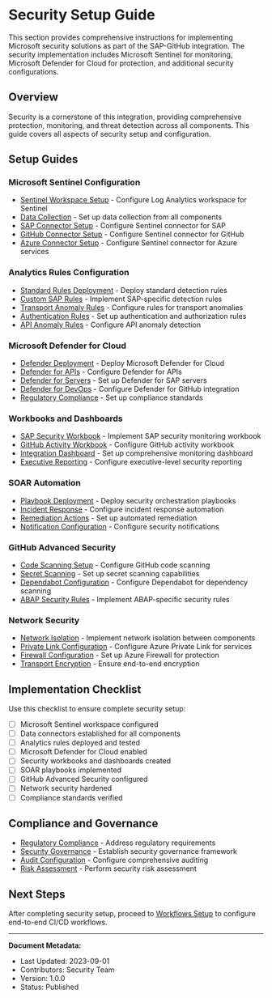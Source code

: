 # Security Setup Guide

This section provides comprehensive instructions for implementing Microsoft security solutions as part of the SAP-GitHub integration. The security implementation includes Microsoft Sentinel for monitoring, Microsoft Defender for Cloud for protection, and additional security configurations.

## Overview

Security is a cornerstone of this integration, providing comprehensive protection, monitoring, and threat detection across all components. This guide covers all aspects of security setup and configuration.

## Setup Guides

### Microsoft Sentinel Configuration

* [Sentinel Workspace Setup](./sentinel-workspace.md) - Configure Log Analytics workspace for Sentinel
* [Data Collection](./data-collection.md) - Set up data collection from all components
* [SAP Connector Setup](./sap-connector.md) - Configure Sentinel connector for SAP
* [GitHub Connector Setup](./github-connector.md) - Configure Sentinel connector for GitHub
* [Azure Connector Setup](./azure-connector.md) - Configure Sentinel connector for Azure services

### Analytics Rules Configuration

* [Standard Rules Deployment](./standard-rules.md) - Deploy standard detection rules
* [Custom SAP Rules](./custom-sap-rules.md) - Implement SAP-specific detection rules
* [Transport Anomaly Rules](./transport-rules.md) - Configure rules for transport anomalies
* [Authentication Rules](./auth-rules.md) - Set up authentication and authorization rules
* [API Anomaly Rules](./api-rules.md) - Configure API anomaly detection

### Microsoft Defender for Cloud

* [Defender Deployment](./defender-deployment.md) - Deploy Microsoft Defender for Cloud
* [Defender for APIs](./defender-apis.md) - Configure Defender for APIs
* [Defender for Servers](./defender-servers.md) - Set up Defender for SAP servers
* [Defender for DevOps](./defender-devops.md) - Configure Defender for GitHub integration
* [Regulatory Compliance](./compliance-setup.md) - Set up compliance standards

### Workbooks and Dashboards

* [SAP Security Workbook](./sap-workbook.md) - Implement SAP security monitoring workbook
* [GitHub Activity Workbook](./github-workbook.md) - Configure GitHub activity workbook
* [Integration Dashboard](./integration-dashboard.md) - Set up comprehensive monitoring dashboard
* [Executive Reporting](./executive-dashboard.md) - Configure executive-level security reporting

### SOAR Automation

* [Playbook Deployment](./playbooks.md) - Deploy security orchestration playbooks
* [Incident Response](./incident-response.md) - Configure incident response automation
* [Remediation Actions](./remediation.md) - Set up automated remediation
* [Notification Configuration](./notifications.md) - Configure security notifications

### GitHub Advanced Security

* [Code Scanning Setup](./code-scanning.md) - Configure GitHub code scanning
* [Secret Scanning](./secret-scanning.md) - Set up secret scanning capabilities
* [Dependabot Configuration](./dependabot.md) - Configure Dependabot for dependency scanning
* [ABAP Security Rules](./abap-rules.md) - Implement ABAP-specific security rules

### Network Security

* [Network Isolation](./network-isolation.md) - Implement network isolation between components
* [Private Link Configuration](./private-link.md) - Configure Azure Private Link for services
* [Firewall Configuration](./firewall-setup.md) - Set up Azure Firewall for protection
* [Transport Encryption](./transport-encryption.md) - Ensure end-to-end encryption

## Implementation Checklist

Use this checklist to ensure complete security setup:

- [ ] Microsoft Sentinel workspace configured
- [ ] Data connectors established for all components
- [ ] Analytics rules deployed and tested
- [ ] Microsoft Defender for Cloud enabled
- [ ] Security workbooks and dashboards created
- [ ] SOAR playbooks implemented
- [ ] GitHub Advanced Security configured
- [ ] Network security hardened
- [ ] Compliance standards verified

## Compliance and Governance

* [Regulatory Compliance](./regulatory-compliance.md) - Address regulatory requirements
* [Security Governance](./security-governance.md) - Establish security governance framework
* [Audit Configuration](./audit-setup.md) - Configure comprehensive auditing
* [Risk Assessment](./risk-assessment.md) - Perform security risk assessment

## Next Steps

After completing security setup, proceed to [Workflows Setup](../workflows/index.md) to configure end-to-end CI/CD workflows.

---

**Document Metadata:**
- Last Updated: 2023-09-01
- Contributors: Security Team
- Version: 1.0.0
- Status: Published
